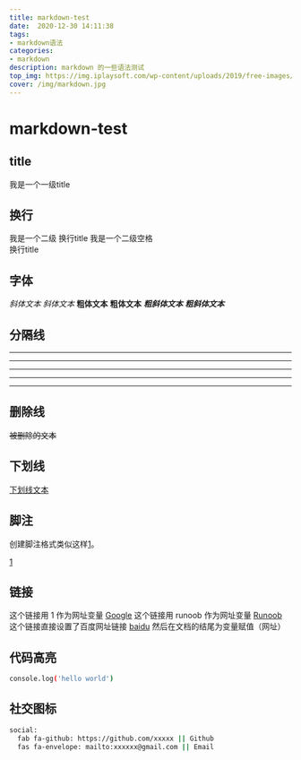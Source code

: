 ```yaml
---
title: markdown-test
date:  2020-12-30 14:11:38
tags:
- markdown语法
categories: 
- markdown
description: markdown 的一些语法测试
top_img: https://img.iplaysoft.com/wp-content/uploads/2019/free-images/free_stock_photo.jpg
cover: /img/markdown.jpg
---
```


# markdown-test

## title
我是一个一级title

## 换行
我是一个二级
换行title
我是一个二级空格  
换行title

## 字体
*斜体文本*
_斜体文本_
**粗体文本**
__粗体文本__
***粗斜体文本***
___粗斜体文本___

## 分隔线
***
* * *
*****
- - -
----------

## 删除线
~~被删除的文本~~

## 下划线
<u>下划线文本</u>

## 脚注
创建脚注格式类似这样<a id="bib1" href="#bib1ref"><sup>[1]</sup></a>。

<a href="#bib1" id="bib1ref"><sup>[1]</sup></a>

## 链接
这个链接用 1 作为网址变量 [Google][1]
这个链接用 runoob 作为网址变量 [Runoob][runoob]
这个链接直接设置了百度网址链接 [baidu](https://www.baidu.com)
然后在文档的结尾为变量赋值（网址）

[1]: http://www.google.com/
[runoob]: http://www.runoob.com/

## 代码高亮
```bash
console.log('hello world')
```

## 社交图标
```bash
social:
  fab fa-github: https://github.com/xxxxx || Github
  fas fa-envelope: mailto:xxxxxx@gmail.com || Email
```